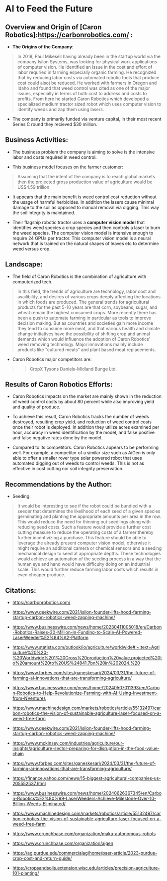 # AI to Feed the Future

## Overview and Origin of [Caron Robotics]:https://carbonrobotics.com/ : 

* __The Origins of the Company__:
> In 2018, Paul Mikesell having already been in the startup world via the company Isilon Systems, was looking for physical work applications of computer vision. He identified an issue in the cost and effort of labor requried in farming especially organic farming. He recognized that by reducing labor costs via automated robotic tools that produce cost could alsot be reduced. He worked with farmers in Oregon and Idaho and found that weed control was cited as one of the major issues, especially in terms of both cost to address and costs to profits. From here he started Caron Robotics which developed a specialized medium tractor sized robot which uses computer vision to identify weeds and zap them using lasers.

* The company is primarily funded via venture capital, in their most recent Series C round they recieved $30 million. 

## Business Activities:

* The business problem the company is aiming to solve is the intensive labor and costs required in weed control. 

* This business model focuses on the farmer customer:
> Assuming that the intent of the company is to reach global markets then the projected gross production value of agriculture would be US$4.59 trillion

* It appears that the main benefit is weed control cost reduction without the usage of harmful herbicides. In addition the lasers cause minimal damage to the soil as opposed to manual removal via digging. This way the soil integrity is maintained.  

* Their flagship robotic tractor uses a **computer vision model** that identifies weed species a crop species and then controls a laser to burn the weed species. The computer vision model is intensive enough to require 24 GPUs per tractor. This computer vision model is a neural network that is trained on the natural shapes of leaves etc to determine weed versus crop. 

## __Landscape__:

* The field of Caron Robotics is the combination of agriculture with computerized tech. 

> In this field, the trends of agriculture are technology, labor cost and availibility, and desires of various crops deeply affecting the locations in which foods are produced. The general trends for agricultural products for the past 5-10 years are that corn, soybeans, sugar, and wheat remain the highest consumed crops. More recently there has been a push to automate farming in particular as tools to improve decision making. But as countries and societies gain more income they tend to consume more meat, and that various health and climate change initiatives have the possibility of shifting crop and animal demands which would influence the adoption of Caron Robotics' weed removing technology. Major innovations mainly include products like "cultured meats" and plant based meat replacements. 


* Caron Robotics major competitors are:
>> CropX
>> Tysons
>> Daniels-Midland
>> Bunge Ltd.


## __Results of Caron Robotics Efforts__:

* Caron Robotics impacts on the market are mainly shown in the reduction of weed control costs by about 80 percent while also improving yield and quality of produce. 

* To achieve this result, Caron Robotics tracks the number of weeds destroyed, resulting crop yield, and reduction of weed control costs once their robot is deployed. In addition they utilize acres examined per hour, accuracy in weed identification by the model, and false positive and false negative rates done by the model. 

* Compared to its competitors. Caron Robotics appears to be performing well. For example, a competitor of a similar size such as AiGen is only able to offer a smaller rover type solar powered robot that uses automated digging out of weeds to control weeds. This is not as effective in cost cutting nor soil integrity preservation. 

## __Recommendations by the Author__:

* Seeding: 
> It would be interesting to see if the robot could be bundled with a seeder that determines the likelihood of each seed of a given species germinating and planting the appropriate amounts per area in the row. This would reduce the need for thinning out seedlings along with reducing seed costs. 
> Such a feature would provide a further cost cutting measure to reduce the operating costs of a farmer thereby further incentivizing a purchase. 
> This feature should be able to leverage the already present computer vision model, otherwise it might require an additional camera or chemical sensors and a seeding mechanical design to seed at appropriate depths. 
> These technologies would achieve an automation of the seeding process in a way that the human eye and hand would have difficulty doing on an industrial scale. This would further reduce farming labor costs which results in even cheaper produce.  

## Citations:

* https://carbonrobotics.com/

* https://www.geekwire.com/2021/isilon-founder-lifts-hood-farming-startup-carbon-robotics-weed-zapping-machine/

* https://www.businesswire.com/news/home/20230411005018/en/Carbon-Robotics-Raises-30-Million-in-Funding-to-Scale-AI-Powered-LaserWeeder%E2%84%A2-Platform

* https://www.statista.com/outlook/io/agriculture/worldwide#:~:text=Agriculture%20%20-%20Worldwide%201%20Gross%20production%20value,projected%20to%20amount%20to%20US%24841.7bn%20in%202024.%20

* https://www.forbes.com/sites/ganeskesari/2024/03/31/the-future-of-farming-ai-innovations-that-are-transforming-agriculture/

* https://www.businesswire.com/news/home/20240507011393/en/Carbon-Robotics-to-Help-Revolutionize-Farming-with-AI-Using-Investment-from-NVentures

* https://www.machinedesign.com/markets/robotics/article/55132497/carbon-robotics-the-vision-of-sustainable-agriculture-laser-focused-on-a-weed-free-farm

* https://www.geekwire.com/2021/isilon-founder-lifts-hood-farming-startup-carbon-robotics-weed-zapping-machine/

* https://www.mckinsey.com/industries/agriculture/our-insights/agriculture-sector-preparing-for-disruption-in-the-food-value-chain

* https://www.forbes.com/sites/ganeskesari/2024/03/31/the-future-of-farming-ai-innovations-that-are-transforming-agriculture/

* https://finance.yahoo.com/news/15-biggest-agricultural-companies-us-205552537.html

* https://www.businesswire.com/news/home/20240626367345/en/Carbon-Robotics%E2%80%99-LaserWeeders-Achieve-Milestone-Over-10-Billion-Weeds-Eliminated/

* https://www.machinedesign.com/markets/robotics/article/55132497/carbon-robotics-the-vision-of-sustainable-agriculture-laser-focused-on-a-weed-free-farm

* https://www.crunchbase.com/organization/maka-autonomous-robots
  
* https://www.crunchbase.com/organization/aigen

* https://ag.purdue.edu/commercialag/home/paer-article/2023-purdue-crop-cost-and-return-guide/
 
* https://cropsandsoils.extension.wisc.edu/articles/precision-agriculture-101-planting/